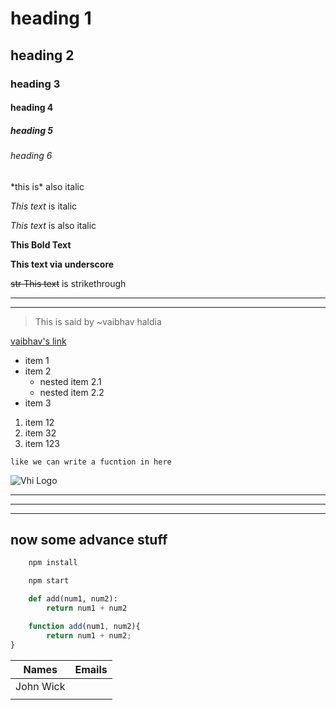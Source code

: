 <!----Headings----->
# heading 1
## heading 2
### heading 3
#### heading 4
##### heading 5
###### heading 6

\*this is\* also italic

<!----italic----->
*This text* is italic

_This text_ is also italic

<!----Bold----->
**This Bold Text**

__This text via underscore__

<!----strikethrough----->
~~str This text~~ is strikethrough

<!----Horizontal Rule----->
<!-- both are used to create a line -->

---
___

<!-- blockquote -->
> This is said by ~vaibhav haldia


<!-- links -->

[vaibhav's link](www.fast.com) 


<!-- UL -->

* item 1
* item 2
    * nested item 2.1
    * nested item 2.2
* item 3


<!-- OL(ordered list) -->
1. item 12
1. item 32
1. item 123

<!-- inline code blocks-->
` like we can write a fucntion in here `

<!-- Images -->
![Vhi Logo](https://upload.wikimedia.org/wikipedia/commons/thumb/c/ce/Antu_tor-browser.svg/512px-Antu_tor-browser.svg.png)


---
___
---
## now some advance stuff


<!-- github markdown -->

<!-- code blocks -->
```bash
    npm install 

    npm start
```

```python
    def add(num1, num2):
        return num1 + num2 
```

```javascript
    function add(num1, num2){
        return num1 + num2;
}
```

<!-- tables-->
|Names      | Emails   |
| --------- | -------- |
| John Wick | |
|||